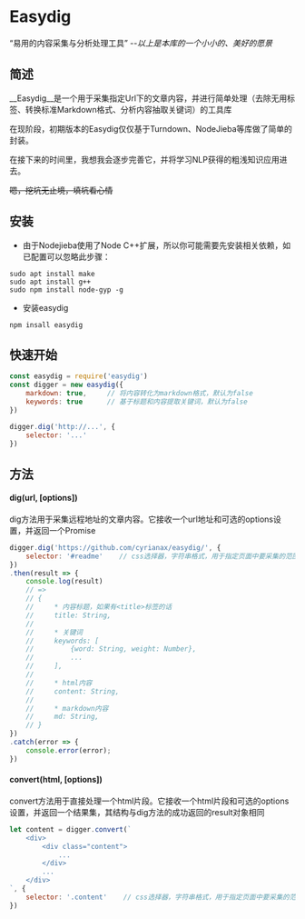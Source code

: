 # Easydig

“易用的内容采集与分析处理工具”
*--以上是本库的一个小小的、美好的愿景*

## 简述
__Easydig__是一个用于采集指定Url下的文章内容，并进行简单处理（去除无用标签、转换标准Markdown格式、分析内容抽取关键词）的工具库

在现阶段，初期版本的Easydig仅仅基于Turndown、NodeJieba等库做了简单的封装。

在接下来的时间里，我想我会逐步完善它，并将学习NLP获得的粗浅知识应用进去。

~~嗯，挖坑无止境，填坑看心情~~

## 安装
- 由于Nodejieba使用了Node C++扩展，所以你可能需要先安装相关依赖，如已配置可以忽略此步骤：
```
sudo apt install make
sudo apt install g++
sudo npm install node-gyp -g
```
- 安装easydig
```
npm insall easydig
```

## 快速开始
```javascript
const easydig = require('easydig')
const digger = new easydig({
    markdown: true,     // 将内容转化为markdown格式，默认为false
    keywords: true      // 基于标题和内容提取关键词，默认为false
})

digger.dig('http://...', {
    selector: '...'
})
```

## 方法
#### dig(url, [options])
dig方法用于采集远程地址的文章内容。它接收一个url地址和可选的options设置，并返回一个Promise
```javascript
digger.dig('https://github.com/cyrianax/easydig/', {
    selector: '#readme'    // css选择器，字符串格式，用于指定页面中要采集的范围，不填则处理整个网页
})
.then(result => {
    console.log(result)
    // =>
    // {
    //     * 内容标题，如果有<title>标签的话
    //     title: String,
    //
    //     * 关键词
    //     keywords: [
    //         {word: String, weight: Number},
    //         ...
    //     ],
    //
    //     * html内容
    //     content: String,
    //
    //     * markdown内容
    //     md: String,
    // }
})
.catch(error => {
    console.error(error);
})
```

#### convert(html, [options])
convert方法用于直接处理一个html片段。它接收一个html片段和可选的options设置，并返回一个结果集，其结构与dig方法的成功返回的result对象相同
```javascript
let content = digger.convert(`
    <div>
        <div class="content">
            ...
        </div>
        ...
    </div>
`, {
    selector: '.content'    // css选择器，字符串格式，用于指定页面中要采集的范围，不填则处理整个html片段
})
```
